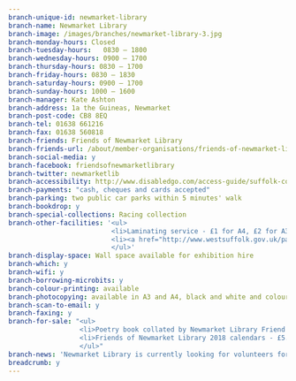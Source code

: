 ```yaml
---
branch-unique-id: newmarket-library
branch-name: Newmarket Library
branch-image: /images/branches/newmarket-library-3.jpg
branch-monday-hours: Closed
branch-tuesday-hours:	0830 – 1800
branch-wednesday-hours: 0900 – 1700
branch-thursday-hours: 0830 – 1700
branch-friday-hours: 0830 – 1830
branch-saturday-hours: 0900 – 1700
branch-sunday-hours: 1000 – 1600
branch-manager: Kate Ashton
branch-address: 1a the Guineas, Newmarket
branch-post-code: CB8 8EQ
branch-tel: 01638 661216
branch-fax: 01638 560818
branch-friends: Friends of Newmarket Library
branch-friends-url: /about/member-organisations/friends-of-newmarket-library
branch-social-media: y
branch-facebook: friendsofnewmarketlibrary
branch-twitter: newmarketlib
branch-accessibility: http://www.disabledgo.com/access-guide/suffolk-county-council/newmarket-library-2
branch-payments: "cash, cheques and cards accepted"
branch-parking: two public car parks within 5 minutes' walk
branch-bookdrop: y
branch-special-collections: Racing collection
branch-other-facilities: '<ul>
                          <li>Laminating service - £1 for A4, £2 for A3. Please allow 30 minutes for laminating. We cannot accept responsibility for any damage so laminating copies rather than originals of valuable items.</li>
                          <li><a href="http://www.westsuffolk.gov.uk/parking/Travel/shopmobility.cfm">Shopmobility:</a> hire an electric mobility scooter from Newmarket Library.</li>
                          </ul>'
branch-display-space: Wall space available for exhibition hire
branch-which: y
branch-wifi: y
branch-borrowing-microbits: y
branch-colour-printing: available
branch-photocopying: available in A3 and A4, black and white and colour
branch-scan-to-email: y
branch-faxing: y
branch-for-sale: "<ul>
                  <li>Poetry book collated by Newmarket Library Friend Christine - £5 each with all proceeds to Friends of Newmarket Library and St Nicholas Hospice.</li>
                  <li>Friends of Newmarket Library 2018 calendars - £5.95.</li>
                  </ul>"
branch-news: 'Newmarket Library is currently looking for volunteers for the <a href="/src/">Summer Reading Challenge</a> for Tuesday afternoons, Fridays and weekends. It is also looking for volunteers for its new Code Club.'
breadcrumb: y
---
```

